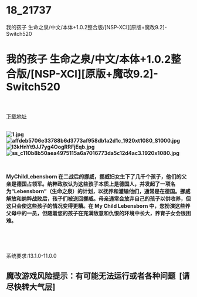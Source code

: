 # 18_21737
我的孩子 生命之泉/中文/本体+1.0.2整合版/[NSP-XCI][原版+魔改9.2]-Switch520
# 我的孩子 生命之泉/中文/本体+1.0.2整合版/[NSP-XCI][原版+魔改9.2]-Switch520
 <br/></br>
[下载地址](https://www.switch520.cc/article/21737 "下载地址")
<br/></br>

<p><strong><img title="1.jpg" src="https://www.switch520.cc/muke_img/2021_08_27_a9d830fb79b29.jpg" alt="1.jpg"></strong><br>
<strong><img title="affdeb5706e33788b6d3773af958db1a2d1c_1920xt1080_S1000.jpg" src="https://www.switch520.cc/muke_img/2021_08_27_6f5f827e8df35.jpg" alt="affdeb5706e33788b6d3773af958db1a2d1c_1920xt1080_S1000.jpg"></strong><br>
<strong><img title="I3kHnYt9JJ7yg4OogRRFjEqb.jpg" src="https://www.switch520.cc/muke_img/2021_08_27_9c8da0451a99d.jpg" alt="I3kHnYt9JJ7yg4OogRRFjEqb.jpg"></strong><br>
<strong><img title="ss_c110b8b50aea4975115a6a7016773da5c12d4ac3.1920x1080.jpg" src="https://www.switch520.cc/muke_img/2021_08_27_7e03304e3e633.jpg" alt="ss_c110b8b50aea4975115a6a7016773da5c12d4ac3.1920x1080.jpg">&nbsp;</strong></p>
<p>&nbsp;</p>
<p><strong>MyChildLebensborn 在二战后的挪威，挪威妇女生下了几千个孩子，他们的父亲是德国占领军。纳粹政权认为这些孩子本质上是德国人，并发起了一项名为“Lebensborn”（生命之泉）的计划，以抚养和灌输他们，通常是在德国。挪威解放和纳粹战败后，孩子们被送回挪威。母亲通常会放弃自己的孩子以供收养，但这只会使这些孩子的情况变得更糟。在 My Child Lebensborn 中，您扮演这些养父母中的一员，但随着您的孩子在充满敌意和仇恨的环境中长大，养育子女会很困难。</strong></p>
<p>&nbsp;</p>
<p>&nbsp;</p>
<p>系统要求:13.1.0-11.0.0</p>
<h2>魔改游戏风险提示：有可能无法运行或者各种问题 &nbsp;[请尽快转大气层]</h2>



